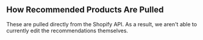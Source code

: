 ## How Recommended Products Are Pulled

These are pulled directly from the Shopify API. As a result, we aren't able to currently edit the recommendations themselves.